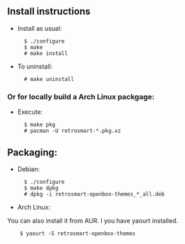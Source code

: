 Install instructions
--------------------

- Install as usual:

        $ ./configure
        $ make
        # make install

- To uninstall:

        # make uninstall

### Or for locally build a Arch Linux packgage:

- Execute:

        $ make pkg
        # pacman -U retrosmart-*.pkg.xz

## Packaging:

- Debian:

        $ ./configure
        $ make dpkg
        # dpkg -i retrosmart-openbox-themes_*_all.deb

- Arch Linux:

You can also install it from AUR. I you have yaourt installed.

        $ yaourt -S retrosmart-openbox-themes

